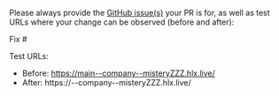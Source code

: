 Please always provide the [GitHub issue(s)](../issues) your PR is for, as well as test URLs where your change can be observed (before and after):

Fix #<gh-issue-id>

Test URLs:
- Before: https://main--company--misteryZZZ.hlx.live/
- After: https://<branch>--company--misteryZZZ.hlx.live/
